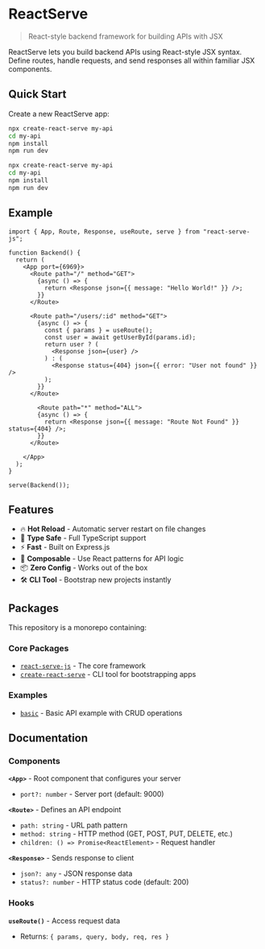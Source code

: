 # ReactServe

> React-style backend framework for building APIs with JSX

ReactServe lets you build backend APIs using React-style JSX syntax. Define routes, handle requests, and send responses all within familiar JSX components.

## Quick Start

Create a new ReactServe app:

```bash
npx create-react-serve my-api
cd my-api
npm install
npm run dev
```

```bash
npx create-react-serve my-api
cd my-api
npm install
npm run dev
```

## Example

```tsx
import { App, Route, Response, useRoute, serve } from "react-serve-js";

function Backend() {
  return (
    <App port={6969}>
      <Route path="/" method="GET">
        {async () => {
          return <Response json={{ message: "Hello World!" }} />;
        }}
      </Route>

      <Route path="/users/:id" method="GET">
        {async () => {
          const { params } = useRoute();
          const user = await getUserById(params.id);
          return user ? (
            <Response json={user} />
          ) : (
            <Response status={404} json={{ error: "User not found" }} />
          );
        }}
      </Route>

        <Route path="*" method="ALL">
        {async () => {
          return <Response json={{ message: "Route Not Found" }} status={404} />;
        }}
      </Route>
      
    </App>
  );
}

serve(Backend());
```

## Features

- 🔥 **Hot Reload** - Automatic server restart on file changes
- 🎯 **Type Safe** - Full TypeScript support
- ⚡ **Fast** - Built on Express.js
- 🧩 **Composable** - Use React patterns for API logic
- 📦 **Zero Config** - Works out of the box
- 🛠️ **CLI Tool** - Bootstrap new projects instantly

## Packages

This repository is a monorepo containing:

### Core Packages

- [`react-serve-js`](./packages/react-serve-js) - The core framework
- [`create-react-serve`](./packages/create-react-serve) - CLI tool for bootstrapping apps

### Examples

- [`basic`](./examples/basic) - Basic API example with CRUD operations

## Documentation

### Components

**`<App>`** - Root component that configures your server

- `port?: number` - Server port (default: 9000)

**`<Route>`** - Defines an API endpoint

- `path: string` - URL path pattern
- `method: string` - HTTP method (GET, POST, PUT, DELETE, etc.)
- `children: () => Promise<ReactElement>` - Request handler

**`<Response>`** - Sends response to client

- `json?: any` - JSON response data
- `status?: number` - HTTP status code (default: 200)

### Hooks

**`useRoute()`** - Access request data

- Returns: `{ params, query, body, req, res }`
